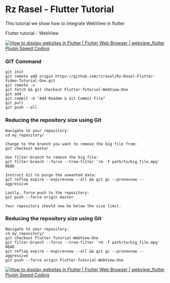 # Rz Rasel - Flutter Tutorial
This tutorial we show how to integrate WebView in flutter

Flutter tutorial - WebView

[![How to display websites in Flutter | Flutter Web Browser | webview_flutter Plugin Speed Coding](https://img.youtube.com/vi/B0UAhjsMn5M/0.jpg)](https://www.youtube.com/watch?v=B0UAhjsMn5M)

### GIT Command
```git_command
git init
git remote add origin https://github.com/rzrasel/Rz-Rasel-Flutter-Video-Tutorial-One.git
git remote -v
git fetch && git checkout Flutter-Tutorial-WebView-One
git add .
git commit -m "Add Readme & Git Commit File"
git pull
git push --all
```

### Reducing the repository size using Git
```
Navigate to your repository:
cd my_repository/

Change to the branch you want to remove the big file from:
git checkout master

Use filter-branch to remove the big file:
git filter-branch --force --tree-filter 'rm -f path/to/big_file.mpg' HEAD

Instruct Git to purge the unwanted data:
git reflog expire --expire=now --all && git gc --prune=now --aggressive

Lastly, force push to the repository:
git push --force origin master

Your repository should now be below the size limit.
```

### Reducing the repository size using Git
```
Navigate to your repository:
cd my_repository/
git checkout Flutter-Tutorial-WebView-One
git filter-branch --force --tree-filter 'rm -f path/to/big_file.mpg' HEAD
git reflog expire --expire=now --all && git gc --prune=now --aggressive
git push --force origin Flutter-Tutorial-WebView-One
```

[![How to display websites in Flutter | Flutter Web Browser | webview_flutter Plugin Speed Coding](https://yt-embed.herokuapp.com/embed?v=B0UAhjsMn5M)](https://www.youtube.com/watch?v=B0UAhjsMn5M "How to display websites in Flutter | Flutter Web Browser | webview_flutter Plugin Speed Coding")